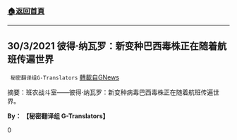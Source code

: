 ###  [:house:返回首頁](https://github.com/ourhimalayas/txt)
---

## 30/3/2021 彼得⋅纳瓦罗：新变种巴西毒株正在随着航班传遍世界
` 秘密翻译组G-Translators` [轉載自GNews](https://gnews.org/zh-hans/1054067/)

摘要：班农战斗室——彼得⋅纳瓦罗：新变种病毒巴西毒株正在随着航班传遍世界。

**By： 【秘密翻译组 G-Translators】**

0
